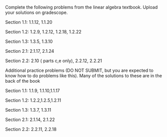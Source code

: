 Complete the following problems from the linear algebra textbook. Upload your solutions on gradescope.

Section 1.1: 1.1.12, 1.1.20

Section 1.2: 1.2.9, 1.2.12, 1.2.18, 1.2.22

Section 1.3: 1.3.5, 1.3.10

Section 2.1: 2.1.17, 2.1.24

Section 2.2: 2.10 ( parts c,e only), 2.2.12,  2.2.21

 

Additional practice problems (DO NOT SUBMIT, but you are expected to know how to do problems like this). Many of the solutions to these are in the back of the book 

Section 1.1: 1.1.9, 1.1.10,1.1.17

Section 1.2: 1.2.2,1.2.5,1.2.11

Section 1.3: 1.3.7, 1.3.11

Section 2.1: 2.1.14, 2.1.22

Section 2.2: 2.2.11, 2.2.18


